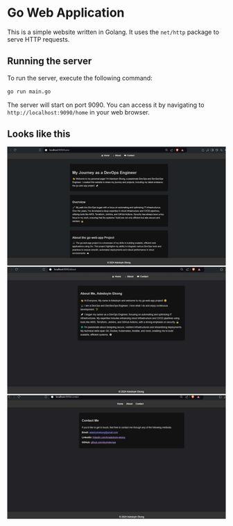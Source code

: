 # Go Web Application

This is a simple website written in Golang. It uses the `net/http` package to serve HTTP requests.

## Running the server

To run the server, execute the following command:

```bash
go run main.go
```

The server will start on port 9090. You can access it by navigating to `http://localhost:9090/home` in your web browser.

## Looks like this

![alt text](screenshots/golang-website-home.jpg)
![alt text](screenshots/golang-website-about.jpg)
![alt text](screenshots/golang-website-contact.jpg)




